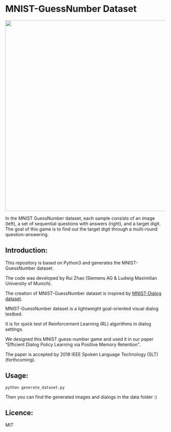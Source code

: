 # MNIST-GuessNumber Dataset

<p align="center">
  <img width="600" height="" src="https://github.com/ruizhaogit/MNIST-GuessNumber/blob/master/guess_number.png">
</p>

In the MNIST GuessNumber dataset, each sample consists of an image (left), a set of sequential questions with answers (right), and a target digit. The goal of this game is to find out the target digit through a multi-round question-answering.

## Introduction:  

This repository is based on Python3 and generates the MNIST-GuessNumber dataset.  

The code was developed by Rui Zhao (Siemens AG & Ludwig Maximilian University of Munich).  

The creation of MNIST-GuessNumber dataset is inspired by [MNIST-Dialog dataset][1].

MNIST-GuessNumber dataset is a lightweight goal-oriented visual dialog testbed.

It is for quick test of Reinforcement Learning (RL) algorithms in dialog settings.

We designed this MNIST guess-number game and used it in our paper "Efficient Dialog Policy Learning via Positive Memory Retention".

The paper is accepted by 2018 IEEE Spoken Language Technology (SLT) (forthcoming).



## Usage:  

```
python generate_dataset.py
```

Then you can find the generated images and dialogs in the data folder :)

## Licence:

MIT


[1]: http://cvlab.postech.ac.kr/research/attmem/


